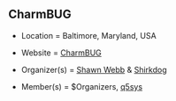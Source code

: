 ## CharmBUG
+ Location = Baltimore, Maryland, USA
 
+ Website = [CharmBUG](http://www.meetup.com/CharmBUG/)

+ Organizer(s) = [Shawn Webb](https://github.com/lattera) & [Shirkdog](https://github.com/shirkdog)

+ Member(s) = $Organizers, [q5sys](https://github.com/q5sys)
